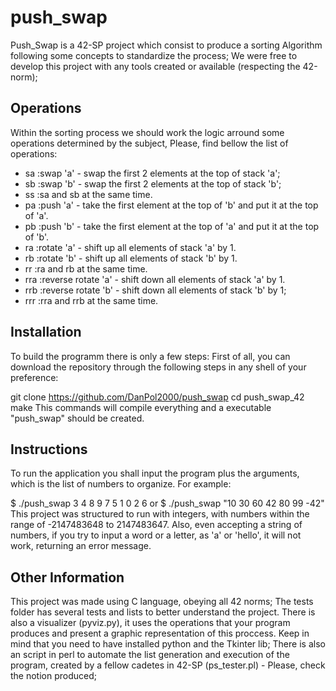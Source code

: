 # push_swap

Push_Swap is a 42-SP project which consist to produce a sorting Algorithm following some concepts to standardize the process; We were free to develop this project with any tools created or available (respecting the 42-norm);

## Operations

Within the sorting process we should work the logic arround some operations determined by the subject, Please, find bellow the list of operations:

- sa :swap 'a' - swap the first 2 elements at the top of stack 'a';
- sb :swap 'b' - swap the first 2 elements at the top of stack 'b';
- ss :sa and sb at the same time.
- pa :push 'a' - take the first element at the top of 'b' and put it at the top of 'a'.
- pb :push 'b' - take the first element at the top of 'a' and put it at the top of 'b'.
- ra :rotate 'a' - shift up all elements of stack 'a' by 1.
- rb :rotate 'b' - shift up all elements of stack 'b' by 1.
- rr :ra and rb at the same time.
- rra :reverse rotate 'a' - shift down all elements of stack 'a' by 1.
- rrb :reverse rotate 'b' - shift down all elements of stack 'b' by 1;
- rrr :rra and rrb at the same time.

## Installation
To build the programm there is only a few steps: First of all, you can download the repository through the following steps in any shell of your preference:

git clone https://github.com/DanPol2000/push_swap
cd push_swap_42
make
This commands will compile everything and a executable "push_swap" should be created.

## Instructions
To run the application you shall input the program plus the arguments, which is the list of numbers to organize. For example:

$ ./push_swap 3 4 8 9 7 5 1 0 2 6
or
$ ./push_swap "10 30 60 42 80 99 -42"
This project was structured to run with integers, with numbers within the range of -2147483648 to 2147483647. Also, even accepting a string of numbers, if you try to input a word or a letter, as 'a' or 'hello', it will not work, returning an error message.

## Other Information
This project was made using C language, obeying all 42 norms;
The tests folder has several tests and lists to better understand the project.
There is also a visualizer (pyviz.py), it uses the operations that your program produces and present a graphic representation of this proccess. Keep in mind that you need to have installed python and the Tkinter lib;
There is also an script in perl to automate the list generation and execution of the program, created by a fellow cadetes in 42-SP (ps_tester.pl) - Please, check the notion produced;

